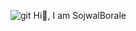 ![git](https://github.com/user-attachments/assets/f871c7c3-345c-4cad-9501-5a44f1f1096b)
                           Hi👋, I am SojwalBorale

<!--
**SojwalBorale/SojwalBorale** is a ✨ _special_ ✨ repository because its `README.md` (this file) appears on your GitHub profile.

Here are some ideas to get you started:

- 🔭 I’m currently working on ...
- 🌱 I’m currently learning ...
- 👯 I’m looking to collaborate on ...
- 🤔 I’m looking for help with ...
- 💬 Ask me about ...
- 📫 How to reach me: ...
- 😄 Pronouns: ...
- ⚡ Fun fact: ...
-->


